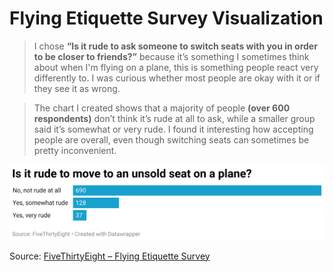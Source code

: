 # Flying Etiquette Survey Visualization

> I chose **“Is it rude to ask someone to switch seats with you in order to be closer to friends?”** because it’s something I sometimes think about when I'm flying on a plane, this is something people react very differently to. I was curious whether most people are okay with it or if they see it as wrong.

> The chart I created shows that a majority of people **(over 600 respondents)** don’t think it’s rude at all to ask, while a smaller group said it’s somewhat or very rude. I found it interesting how accepting people are overall, even though switching seats can sometimes be pretty inconvenient.

![Visualization](visualization.png)

Source: [FiveThirtyEight – Flying Etiquette Survey](https://github.com/fivethirtyeight/data/tree/master/flying-etiquette-survey)

